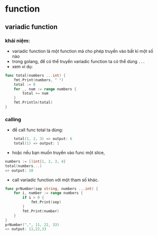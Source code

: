# function
## variadic function
### khái niệm:
- variadic function là một function mà cho phép truyền vào bất kì một số nào
- trong golang, để có thể truyền variadic function ta có thể dùng `...` 
- xem ví dụ:
```go
func total(numbers ...int) {
	fmt.Print(numbers, " ")
	total := 0
	for _, num := range numbers {
		total += num
	}
	fmt.Println(total)
}
```
### calling
- để call func total ta dùng:
```go
	total(1, 2, 3) => output: 6
	total(1) => output: 1
```
- hoặc nếu bạn muốn truyền vào func một slice,
```go
numbers := []int{1, 2, 3, 4}
total(numbers...)
=> output: 10
```
- call variadic function với một tham số khác.
```go
func prNumber(sep string, numbers ...int) {
	for i, number := range numbers {
		if i > 0 {
			fmt.Print(sep)
		}
		fmt.Print(number)
	}
}
prNumber(",", 11, 22, 33)
=> output: 11,22,33
```